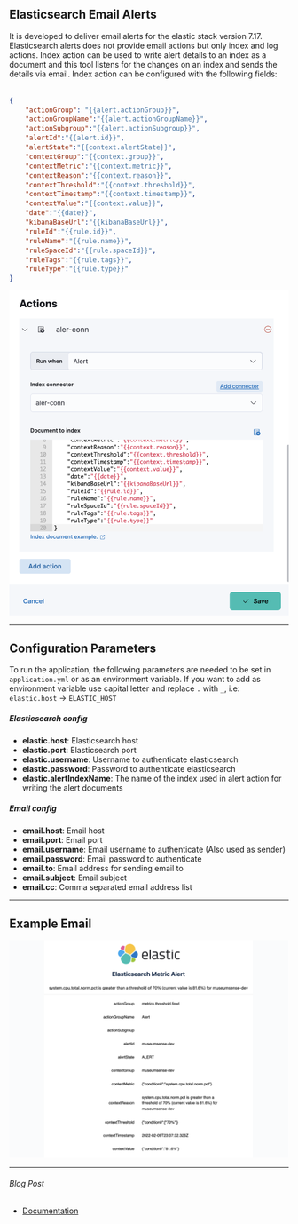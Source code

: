 ## Elasticsearch Email Alerts

It is developed to deliver email alerts for the elastic stack version 7.17. Elasticsearch alerts does not provide email actions but only index and log actions.
Index action can be used to write alert details to an index as a document and this tool listens for the changes on an index and sends the details via email. Index action can be configured with the following fields:

```json

{
    "actionGroup": "{{alert.actionGroup}}",
    "actionGroupName":"{{alert.actionGroupName}}",
    "actionSubgroup":"{{alert.actionSubgroup}}",
    "alertId":"{{alert.id}}",
    "alertState":"{{context.alertState}}",
    "contextGroup":"{{context.group}}",
    "contextMetric":"{{context.metric}}",
    "contextReason":"{{context.reason}}",
    "contextThreshold":"{{context.threshold}}",
    "contextTimestamp":"{{context.timestamp}}",
    "contextValue":"{{context.value}}",
    "date":"{{date}}",
    "kibanaBaseUrl":"{{kibanaBaseUrl}}",
    "ruleId":"{{rule.id}}",
    "ruleName":"{{rule.name}}",
    "ruleSpaceId":"{{rule.spaceId}}",
    "ruleTags":"{{rule.tags}}",
    "ruleType":"{{rule.type}}"
}
```
![](index-action.png)

---

## Configuration Parameters

To run the application, the following parameters are needed to be set in `application.yml` or as an environment variable.
If you want to add as environment variable use capital letter and replace `.` with  `_`, i.e: `elastic.host` -> `ELASTIC_HOST` 

##### Elasticsearch config
- **elastic.host**: Elasticsearch host
- **elastic.port**: Elasticsearch port
- **elastic.username**: Username to authenticate elasticsearch
- **elastic.password**: Password to authenticate elasticsearch
- **elastic.alertIndexName**: The name of the index used in alert action for writing the alert documents

##### Email config
- **email.host**: Email host
- **email.port**: Email port
- **email.username**: Email username to authenticate (Also used as sender)
- **email.password**: Email password to authenticate
- **email.to**: Email address for sending email to
- **email.subject**: Email subject
- **email.cc**: Comma separated email address list

---

## Example Email

![](email-example.png)

---

###### Blog Post
- [Documentation](https://turkogluc.com/centralised-logging-and-monitoring-with-elastic-stack/)

